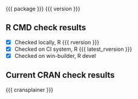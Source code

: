 {{{ package }}} {{{ version }}}

## R CMD check results

- [x] Checked locally, R {{{ rversion }}}
- [x] Checked on CI system, R {{{ latest_rversion }}}
- [x] Checked on win-builder, R devel

## Current CRAN check results

{{{ cransplainer }}}
